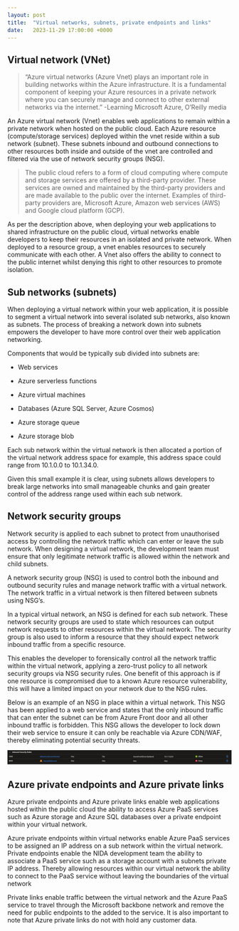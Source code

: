 ```yaml
---
layout: post
title:  "Virtual networks, subnets, private endpoints and links"
date:   2023-11-29 17:00:00 +0000
---
```


## Virtual network (VNet)

>  “Azure virtual networks (Azure Vnet) plays an important role in building networks within the Azure infrastructure. It is a fundamental component of keeping your Azure resources in a private network where you can securely manage and connect to other external networks via the internet.” 
-Learning Microsoft Azure, O’Reilly media 

 

An Azure virtual network (Vnet) enables web applications to remain within a private network when hosted on the public cloud. Each Azure resource (compute/storage services) deployed within the vnet reside within a sub network (subnet). These subnets inbound and outbound connections to other resources both inside and outside of the vnet are controlled and filtered via the use of network security groups (NSG). 

 

> The public cloud refers to a form of cloud computing where compute and storage services are offered by a third-party provider. These services are owned and maintained by the third-party providers and are made available to the public over the internet. Examples of third-party providers are, Microsoft Azure, Amazon web services (AWS) and Google cloud platform (GCP). 

 

As per the description above, when deploying your web applications to shared infrastructure on the public cloud, virtual networks enable developers to keep their resources in an isolated and private network. When deployed to a resource group, a vnet enables resources to securely communicate with each other. A Vnet also offers the ability to connect to the public internet whilst denying this right to other resources to promote isolation. 

 

## Sub networks (subnets) 

When deploying a virtual network within your web application, it is possible to segment a virtual network into several isolated sub networks, also known as subnets. The process of breaking a network down into subnets empowers the developer to have more control over their web application networking. 

Components that would be typically sub divided into subnets are: 

- Web services 

- Azure serverless functions 

- Azure virtual machines 

- Databases (Azure SQL Server, Azure Cosmos) 

- Azure storage queue 

- Azure storage blob 

Each sub network within the virtual network is then allocated a portion of the virtual network address space for example, this address space could range from 10.1.0.0 to 10.1.34.0. 

Given this small example it is clear, using subnets allows developers to break large networks into small manageable chunks and gain greater control of the address range used within each sub network. 

 

## Network security groups 

Network security is applied to each subnet to protect from unauthorised access by controlling the network traffic which can enter or leave the sub network. When designing a virtual network, the development team must ensure that only legitimate network traffic is allowed within the network and child subnets. 

A network security group (NSG) is used to control both the inbound and outbound security rules and manage network traffic with a virtual network. The network traffic in a virtual network is then filtered between subnets using NSG’s. 

In a typical virtual network, an NSG is defined for each sub network. These network security groups are used to state which resources can output network requests to other resources within the virtual network. The security group is also used to inform a resource that they should expect network inbound traffic from a specific resource. 

This enables the developer to forensically control all the network traffic within the virtual network, applying a zero-trust policy to all network security groups via NSG security rules. One benefit of this approach is if one resource is compromised due to a known Azure resource vulnerability, this will have a limited impact on your network due to the NSG rules. 

 

Below is an example of an NSG in place within a virtual network. This NSG has been applied to a web service and states that the only inbound traffic that can enter the subnet can be from Azure Front door and all other inbound traffic is forbidden. This NSG allows the developer to lock down their web service to ensure it can only be reachable via Azure CDN/WAF, thereby eliminating potential security threats. 

![Alt text](/docs/assets/vnet1.png)

## Azure private endpoints and Azure private links 

Azure private endpoints and Azure private links enable web applications hosted within the public cloud the ability to access Azure PaaS services such as Azure storage and Azure SQL databases over a private endpoint within your virtual network. 

Azure private endpoints within virtual networks enable Azure PaaS services to be assigned an IP address on a sub network within the virtual network. Private endpoints enable the NIDA development team the ability to associate a PaaS service such as a storage account with a subnets private IP address. Thereby allowing resources within our virtual network the ability to connect to the PaaS service without leaving the boundaries of the virtual network 

Private links enable traffic between the virtual network and the Azure PaaS service to travel through the Microsoft backbone network and remove the need for public endpoints to the added to the service. It is also important to note that Azure private links do not with hold any customer data. 

 

 

  

 